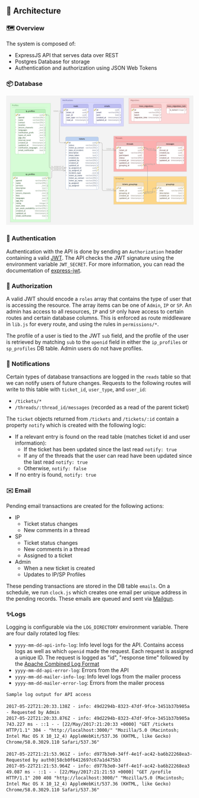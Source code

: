 ## 🏡 Architecture

### 🗺 Overview

The system is composed of:

 - ExpressJS API that serves data over REST
 - Postgres Database for storage
 - Authentication and authorization using JSON Web Tokens

### 📦 Database
![Database Model](schema.png)

### 🙅 Authentication

Authentication with the API is done by sending an `Authorization` header containing a valid [JWT](https://jwt.io). The API checks the JWT signature using the environment variable `JWT_SECRET`. For more information, you can read the documentation of [express-jwt](https://github.com/auth0/express-jwt).

### 👮 Authorization

A valid JWT should encode a `roles` array that contains the type of user that is accessing the resource. The array items can be one of `Admin`, `IP` or `SP`. An admin has access to all resources, `IP` and `SP` only have access to certain routes and certain database columns. This is enforced as route middleware in `lib.js` for every route, and using the rules in `permissions/*`.

The profile of a user is tied to the JWT `sub` field, and the profile of the user is retrieved by matching `sub` to the `openid` field in either the `ip_profiles` or `sp_profiles` DB table. Admin users do not have profiles.

### 🔔 Notifications

Certain types of database transactions are logged in the `reads` table so that we can notify users of future changes.
Requests to the following routes will write to this table with `ticket_id`, `user_type`, and `user_id`:

- `/tickets/*`
- `/threads/:thread_id/messages` (recorded as a read of the parent ticket)

The `ticket` objects returned from `/tickets` and `/tickets/:id` contain a property `notify` which is created with the following logic:

- If a relevant entry is found on the read table (matches ticket id and user information):
  - If the ticket has been updated since the last read `notify: true`
  - If any of the threads that the user can read have been updated since the last read `notify: true`
  - Otherwise, `notify: false`  
- If no entry is found, `notify: true`

### ✉️ Email

Pending email transactions are created for the following actions:

- IP
  - Ticket status changes
  - New comments in a thread
- SP
  - Ticket status changes
  - New comments in a thread
  - Assigned to a ticket
- Admin
  - When a new ticket is created
  - Updates to IP/SP Profiles

These pending transactions are stored in the DB table `emails`. On a schedule, we run `clock.js` which creates one email per unique address in the pending records. These emails are queued and sent via [Mailgun](https://www.mailgun.com/).

### ✨Logs

Logging is configurable via the `LOG_DIRECTORY` environment variable. There are four daily rotated log files:

- `yyyy-mm-dd-api-info-log`: Info level logs for the API. Contains access logs as well as which `openid` made the request. Each request is assigned a unique ID. The request is logged as "id", "response time" followed by the [Apache Combined Log Format](https://github.com/expressjs/morgan#combined)
- `yyyy-mm-dd-api-error-log`: Errors from the API
- `yyyy-mm-dd-mailer-info-log`: Info level logs from the mailer process
- `yyyy-mm-dd-mailer-error-log`: Errors from the mailer process

```
Sample log output for API access

2017-05-22T21:20:33.138Z - info: 49d2294b-8323-47df-9fce-3451b37b905a - Requested by Admin
2017-05-22T21:20:33.876Z - info: 49d2294b-8323-47df-9fce-3451b37b905a 743.227 ms - ::1 - - [22/May/2017:21:20:33 +0000] "GET /tickets HTTP/1.1" 304 - "http://localhost:3000/" "Mozilla/5.0 (Macintosh; Intel Mac OS X 10_12_4) AppleWebKit/537.36 (KHTML, like Gecko) Chrome/58.0.3029.110 Safari/537.36"

2017-05-22T21:21:53.961Z - info: d977b3e0-34ff-4e1f-ac42-ba6b22268ea3- Requested by auth0|58cb0f6412697c67a1d475b3
2017-05-22T21:21:53.964Z - info: d977b3e0-34ff-4e1f-ac42-ba6b22268ea3 49.087 ms - ::1 - - [22/May/2017:21:21:53 +0000] "GET /profile HTTP/1.1" 200 408 "http://localhost:3000/" "Mozilla/5.0 (Macintosh; Intel Mac OS X 10_12_4) AppleWebKit/537.36 (KHTML, like Gecko) Chrome/58.0.3029.110 Safari/537.36"

```
